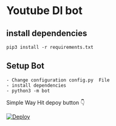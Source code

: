 # Youtube Dl bot
  
   
## install dependencies
    pip3 install -r requirements.txt


## Setup Bot
    - Change configuration config.py  File
    - install dependencies
    - python3 -m bot
  


Simple Way Hit depoy button 👇

[![Deploy](https://www.herokucdn.com/deploy/button.svg)](https://heroku.com/deploy?template=https://github.com/Testappsvictim/victimytdlo/tree/master)
